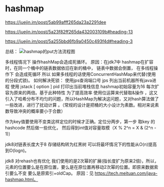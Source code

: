 # hashmap
https://juejin.im/post/5ab99afff265da23a2291dee

https://juejin.im/post/5a23f82ff265da432003109b#heading-13

https://juejin.im/post/5a255bbd6fb9a0450c493f4d#heading-3

总结：
![hashmap的put方法流程图](_v_images/_hashmap的pu_1522651479_1786269868.png)


多线程情况下 操作hashMap会造成死循环。
原因：在jdk7中 hashmap在扩容时，在同一个桶中的链表数据依旧在新的桶中， 链表中数据会倒置， 在多线程操作下 会造成死循环  所以 如果多线程的话使用ConcurrentHashMap来代替(使用的分段式锁)。
如何解决死锁：
    使用jps查询端口号  jps  列出当前机器所有java进程
    使用 jstack [ option ] pid   打印出当前堆栈信息
hashmap初始容量为16 每次扩容为原来的两倍。基于此种特性 为了提高效率 使用位运算来代替取&操作 ，这又引入了哈希分布不均匀的问题，所以HashMap为解决这问题，又对hash算法做了一些改进，进行了扰动计算 。（常规的设计是把桶的大小设计为素数。相对来说素数导致冲突的概率要小于合数）

作为key值要使用不变类这样定位的时候才正确。定位分两步，第一步 取key 的hashcode 然后做一些优化， 然后得到int值对容量取模（X % 2^n = X & (2^n - 1)）

jdk8对链表长度大于8 存储结构转为红黑树  可以将最坏情况下的性能从O(n)提高到O(logn)。

jdk8 对rehash也有优化  我们使用的是2次幂的扩展(指长度扩为原来2倍)，所以，元素的位置要么是在原位置，要么是在原位置再移动2次幂的位置。即原来数据索引要么不变 要么是原索引+oldCap。 原因：见 https://tech.meituan.com/java-hashmap.html。




